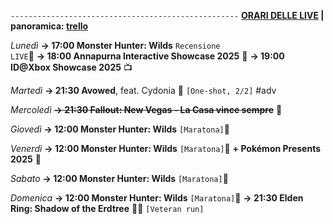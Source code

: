 <code>---------------------------------------------------</code>
<b><u>ORARI DELLE LIVE</u> | panoramica: <a href="https://trello.com/b/iKwdSGf3/sabaku">trello</a></b>

<i>Lunedì</i>
<b>→ 17:00 Monster Hunter: Wilds</b> <code>Recensione LIVE</code>🐗
<b>→ 18:00 Annapurna Interactive Showcase 2025</b> 🌌
<b>→ 19:00 ID@Xbox Showcase 2025</b> 📺

<i>Martedì</i>
<b>→ 21:30 Avowed</b>, feat. Cydonia 💫 <code>[One-shot, 2/2]</code> #adv

<i>Mercoledì</i>
<s><b>→ 21:30 Fallout: New Vegas - La Casa vince sempre</b></s> 🥫 

<i>Giovedì</i>
<b>→ 12:00 Monster Hunter: Wilds</b> <code>[Maratona]</code>🐗

<i>Venerdì</i>
<b>→ 12:00 Monster Hunter: Wilds</b> <code>[Maratona]</code>🐗
<b>+ Pokémon Presents 2025</b> 🎁

<i>Sabato</i>
<b>→ 12:00 Monster Hunter: Wilds</b> <code>[Maratona]</code>🐗

<i>Domenica</i>
<b>→ 12:00 Monster Hunter: Wilds</b> <code>[Maratona]</code>🐗
<b>→ 21:30 Elden Ring: Shadow of the Erdtree</b> 🌲🌑 <code>[Veteran run]</code>
